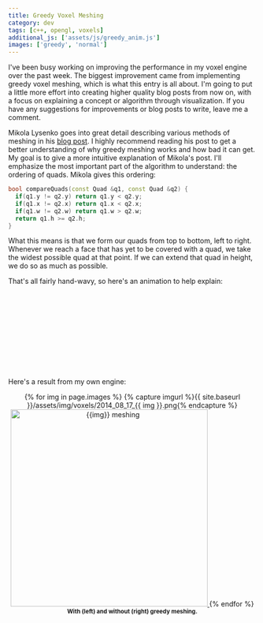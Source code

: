```yaml
---
title: Greedy Voxel Meshing
category: dev
tags: [c++, opengl, voxels]
additional_js: ['assets/js/greedy_anim.js']
images: ['greedy', 'normal']
---
```


I've been busy working on improving the performance in my voxel engine over the
past week. The biggest improvement came from implementing greedy voxel meshing,
which is what this entry is all about. I'm going to put a little more effort
into creating higher quality blog posts from now on, with a focus on explaining
a concept or algorithm through visualization. If you have any suggestions for
improvements or blog posts to write, leave me a comment.


Mikola Lysenko goes into great detail describing various methods of meshing in
his [blog post](http://0fps.net/2012/06/30/meshing-in-a-minecraft-game/). I
highly recommend reading his post to get a better understanding of why greedy
meshing works and how bad it can get. My goal is to give a more intuitive
explanation of Mikola's post. I'll emphasize the most important part of the
algorithm to understand: the ordering of quads. Mikola gives this ordering:

```cpp
bool compareQuads(const Quad &q1, const Quad &q2) {
  if(q1.y != q2.y) return q1.y < q2.y;
  if(q1.x != q2.x) return q1.x < q2.x;
  if(q1.w != q2.w) return q1.w > q2.w;
  return q1.h >= q2.h;
}
```

What this means is that we form our quads from top to bottom, left to right.
Whenever we reach a face that has yet to be covered with a quad, we take the
widest possible quad at that point. If we can extend that quad in height, we
do so as much as possible.

That's all fairly hand-wavy, so here's an animation to help explain:

<p style="text-align: center">
  <style type="text/css" scoped>
    #greedy_anim { stroke-width: 2px; stroke-opacity: 0.8; }
    .grid rect { stroke: none; }
    .faces rect { fill: url(#quad); stroke: black; }
  </style>

  <svg id="greedy_anim" width="802" height="252"
       viewBox="-1 -1 802 252"
       shape-rendering="crispEdges">
    <defs>
      <pattern id="emptyPattern" x="0" y="0" width="10" height="10" patternUnits="userSpaceOnUse">
        <rect x="0" y="0" width="5" height="5" fill="#eeeeee"/>
        <rect x="5" y="5" width="5" height="5" fill="#eeeeee"/>
      </pattern>
      <pattern id="quad" x="0" y="0" width="10" height="10" patternUnits="userSpaceOnUse">
        <line x1="-1" y1="1" x2="1" y2="-1" stroke="black" stroke-opacity="0.25"/>
        <line x1="9" y1="11" x2="11" y2="9" stroke="black" stroke-opacity="0.25"/>
        <line x1="0" y1="10" x2="10" y2="0" stroke="black" stroke-opacity="0.25"/>
      </pattern>
    </defs>
  </svg>
</p>

Here's a result from my own engine:

<p style="text-align: center;">
	{% for img in page.images %}
		{% capture imgurl %}{{ site.baseurl }}/assets/img/voxels/2014_08_17_{{ img }}.png{% endcapture %}
		<a href="{{ imgurl }}">
			<img src="{{ imgurl }}" alt="{{img}} meshing" width="400"/>
		</a>
	{% endfor %}
	<br/>
	<strong><small>With (left) and without (right) greedy meshing.</small></strong>
</p>
